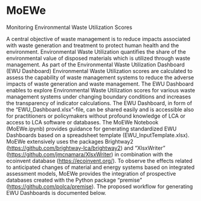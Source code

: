# MoEWe
Monitoring Environmental Waste Utilization Scores

A central objective of waste management is to reduce impacts associated with waste generation and treatment to protect human health and the environment. Environmental Waste Utilization quantifies the share of the environmental value of disposed materials which is utilized through waste management. As part of the Environmental Waste Utilization Dashboard (EWU Dashboard) Environmental Waste Utilization scores are calculated to assess the capability of waste management systems to reduce the adverse impacts of waste generation and waste management. The EWU Dashboard enables to explore Environmental Waste Utilization scores for various waste management systems under changing boundary conditions and increases the transparency of indicator calculations. The EWU Dashboard, in form of the “EWU_Dashboard.xlsx”-file, can be shared easily and is accessible also for practitioners or policymakers without profound knowledge of LCA or access to LCA software or databases.
The MoEWe Notebook (MoEWe.ipynb) provides guidance for generating standardized EWU Dashboards based on a spreadsheet template (EWU_InputTemplate.xlsx). MoEWe extensively uses the packages Brightway2 (https://github.com/brightway-lca/brightway2) and “XlsxWriter” (https://github.com/jmcnamara/XlsxWriter) in combination with the ecoinvent database (https://ecoinvent.org/). To observe the effects related to anticipated changes of material and energy systems based on integrated assessment models, MoEWe provides the integration of prospective databases created with the Python package “premise” (https://github.com/polca/premise). The proposed workflow for generating EWU Dashboards is documented below.

